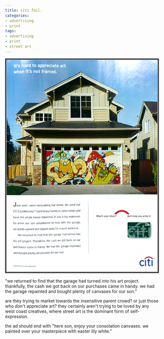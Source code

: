 ```yaml
---
title: citi fail.
categories:
- advertising
- print
tags:
- advertising
- print
- street art
---
```


![](07/citi.jpg)

"we returned to find that the garage had turned into his art project. thankfully, the cash we got back on our purchases came in handy. we had the garage repainted and bought plenty of canvases for our son."

are they trying to market towards the insensitive parent crowd? or just those who don't appreciate art? they certainly aren't trying to be loved by any west coast creatives, where street art is the dominant form of self-expression.

the ad should end with "here son, enjoy your consolation canvases. we painted over your masterpiece with easter lily white."
